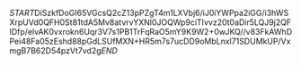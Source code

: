 $START$DiSzkfDoGI65VGcsQ2cZ13pPZgT4m1LXVbj6/iJ0iYWPpa2iGG/i3hWSXrpUVd0QFH0St81tdA5Mv8atvrvYXNl0JOQWp9ciTIvvz20t0aDir5LQJ9j2QFIDfp/elvAK0vxrokn6Uqr3V7s1PB1TrFqRaO5mY9K9W2+0wJKQ//v83FkAWhDPei48Fa05zEshd88pGdLSUfMXN+HR5m7s7ucDD9oMbLnxl71SDUMkUP/VxmgB7B62D54pzVt7vd2g$END$